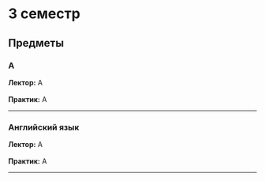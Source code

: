 # 3 семестр

## Предметы

### А
**Лектор:** А \
\
**Практик:** А

---

### Английский язык
**Лектор:** А \
\
**Практик:** А

---
